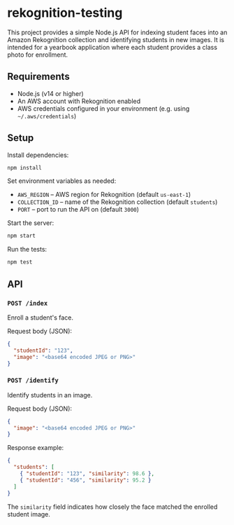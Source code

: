 # rekognition-testing

This project provides a simple Node.js API for indexing student faces into an Amazon Rekognition collection and identifying students in new images. It is intended for a yearbook application where each student provides a class photo for enrollment.

## Requirements

- Node.js (v14 or higher)
- An AWS account with Rekognition enabled
- AWS credentials configured in your environment (e.g. using `~/.aws/credentials`)

## Setup

Install dependencies:

```bash
npm install
```

Set environment variables as needed:

- `AWS_REGION` – AWS region for Rekognition (default `us-east-1`)
- `COLLECTION_ID` – name of the Rekognition collection (default `students`)
- `PORT` – port to run the API on (default `3000`)

Start the server:

```bash
npm start
```

Run the tests:

```bash
npm test
```

## API

### `POST /index`

Enroll a student's face.

Request body (JSON):

```json
{
  "studentId": "123",
  "image": "<base64 encoded JPEG or PNG>"
}
```

### `POST /identify`

Identify students in an image.

Request body (JSON):

```json
{
  "image": "<base64 encoded JPEG or PNG>"
}
```

Response example:

```json
{
  "students": [
    { "studentId": "123", "similarity": 98.6 },
    { "studentId": "456", "similarity": 95.2 }
  ]
}
```

The `similarity` field indicates how closely the face matched the enrolled student image.
